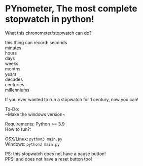 # PYnometer, The most complete stopwatch in python!

What this chronometer/stopwatch can do?

this thing can record:
seconds  
minutes  
hours  
days  
weeks  
months  
years  
decades  
centuries  
millenniums  

If you ever wanted to run a stopwatch for 1 century, now you can!

To-Do:  
  ~Make the windows version~

Requirements:
  Python >= 3.9  
 How to run?:

OSX/Linux:
``python3 main.py``  
Windows:
``python3 main.py``

PS: this stopwatch does not have a pause button!  
PPS: and does not have a reset button too!
